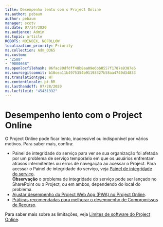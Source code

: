 ```yaml
---
title: Desempenho lento com o Project Online
ms.author: pebaum
author: pebaum
manager: scotv
ms.date: 07/24/2020
ms.audience: Admin
ms.topic: article
ROBOTS: NOINDEX, NOFOLLOW
localization_priority: Priority
ms.collection: Adm_O365
ms.custom:
- "2588"
- "9000668"
ms.openlocfilehash: 86fac80dfdff48b8aa09e6bb8557f1787e9387e6
ms.sourcegitcommit: b10cea11b4975354b91193327b58aa4740d34833
ms.translationtype: HT
ms.contentlocale: pt-BR
ms.lasthandoff: 07/28/2020
ms.locfileid: "45431332"
---
```

# <a name="slow-performance-with-project-online"></a>Desempenho lento com o Project Online

O Project Online pode ficar lento, inacessível ou indisponível por vários motivos. Para saber mais, confira:

- Painel de integridade do serviço para ver se sua organização foi afetada por um problema de serviço temporário em que os usuários enfrentam atrasos intermitentes ou erros de navegação ao acessar o Project. Para acessar o Painel de integridade do serviço, veja [Painel de integridade do serviço](https://admin.microsoft.com/AdminPortal/Home#/servicehealth).</br>
    **Observação** o problema de integridade do serviço pode ser lançado no SharePoint ou o Project, ou em ambos, dependendo do local do problema.
- [Ajustar desempenho do Project Web App (PWA) no Project Online](https://docs.microsoft.com/projectonline/tune-project-online-performance).
- [Práticas recomendadas para melhorar o desempenho de Compromissos de Recurso](https://docs.microsoft.com/projectonline/best-practices-to-improve-resource-engagements-performance).

Para saber mais sobre as limitações, veja [Limites de software do Project Online](https://docs.microsoft.com/projectonline/project-online-software-boundaries-and-limits).